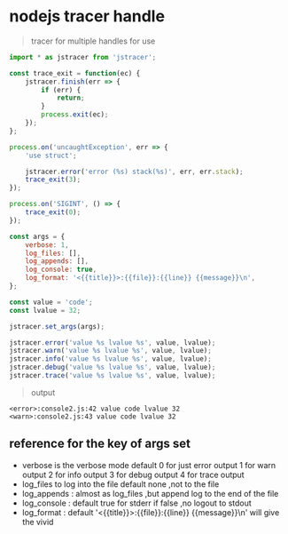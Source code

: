 # nodejs tracer handle
> tracer for multiple handles for use

```js
import * as jstracer from 'jstracer';

const trace_exit = function(ec) {
    jstracer.finish(err => {
        if (err) {
            return;
        }
        process.exit(ec);
    });
};

process.on('uncaughtException', err => {
    'use struct';

    jstracer.error('error (%s) stack(%s)', err, err.stack);
    trace_exit(3);
});

process.on('SIGINT', () => {
    trace_exit(0);
});

const args = {
    verbose: 1,
    log_files: [],
    log_appends: [],
    log_console: true,
    log_format: '<{{title}}>:{{file}}:{{line}} {{message}}\n',
};

const value = 'code';
const lvalue = 32;

jstracer.set_args(args);

jstracer.error('value %s lvalue %s', value, lvalue);
jstracer.warn('value %s lvalue %s', value, lvalue);
jstracer.info('value %s lvalue %s', value, lvalue);
jstracer.debug('value %s lvalue %s', value, lvalue);
jstracer.trace('value %s lvalue %s', value, lvalue);
```

> output 
```shell
<error>:console2.js:42 value code lvalue 32
<warn>:console2.js:43 value code lvalue 32
```

## reference for the key of args set
-  verbose  is the verbose mode default 0 for just error output 
            1 for warn output
            2 for info output
            3 for debug output
            4 for trace output <br>
-  log_files  to log into the file default none ,not to the file 
-  log_appends : almost as log_files ,but append log to the end of the file
-  log_console : default true for stderr  if false ,no logout to stdout
-  log_format : default '<{{title}}>:{{file}}:{{line}} {{message}}\n' will give the vivid
